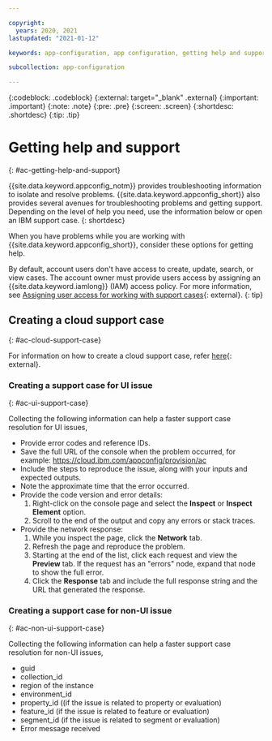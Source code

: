 ```yaml
---

copyright:
  years: 2020, 2021
lastupdated: "2021-01-12"

keywords: app-configuration, app configuration, getting help and support

subcollection: app-configuration

---
```


{:codeblock: .codeblock}
{:external: target="_blank" .external}
{:important: .important}
{:note: .note}
{:pre: .pre}
{:screen: .screen}
{:shortdesc: .shortdesc}
{:tip: .tip}

# Getting help and support
{: #ac-getting-help-and-support}

{{site.data.keyword.appconfig_notm}} provides troubleshooting information to isolate and resolve problems. {{site.data.keyword.appconfig_short}} also provides several avenues for troubleshooting problems and getting support. Depending on the level of help you need, use the information below or open an IBM support case.
{: shortdesc}

When you have problems while you are working with {{site.data.keyword.appconfig_short}}, consider these options for getting help.

By default, account users don't have access to create, update, search, or view cases. The account owner must provide users access by assigning an {{site.data.keyword.iamlong}} (IAM) access policy. For more information, see [Assigning user access for working with support cases](/docs/get-support?topic=get-support-access#access){: external}.
{: tip}

## Creating a cloud support case
{: #ac-cloud-support-case}

For information on how to create a cloud support case, refer [here](/docs/get-support?topic=get-support-using-avatar){: external}.

### Creating a support case for UI issue
{: #ac-ui-support-case}

Collecting the following information can help a faster support case resolution for UI issues,

- Provide error codes and reference IDs.
- Save the full URL of the console when the problem occurred, for example: https://cloud.ibm.com/appconfig/provision/ac
- Include the steps to reproduce the issue, along with your inputs and expected outputs.
- Note the approximate time that the error occurred.
- Provide the code version and error details:
   1. Right-click on the console page and select the **Inspect** or **Inspect Element** option.
   1. Scroll to the end of the output and copy any errors or stack traces.
- Provide the network response:
   1. While you inspect the page, click the **Network** tab.
   1. Refresh the page and reproduce the problem.
   1. Starting at the end of the list, click each request and view the **Preview** tab. If the request has an "errors" node, expand that node to show the full error.
   1. Click the **Response** tab and include the full response string and the URL that generated the response.

### Creating a support case for non-UI issue
{: #ac-non-ui-support-case}

Collecting the following information can help a faster support case resolution for non-UI issues,

- guid
- collection_id
- region of the instance
- environment_id
- property_id ((if the issue is related to property or evaluation)
- feature_id (if the issue is related to feature or evaluation)
- segment_id (if the issue is related to segment or evaluation)
- Error message received
